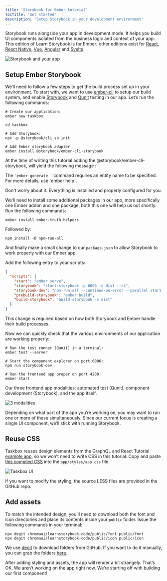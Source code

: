 ```yaml
---
title: 'Storybook for Ember tutorial'
tocTitle: 'Get started'
description: 'Setup Storybook in your development environment'
---
```


Storybook runs alongside your app in development mode. It helps you build UI components isolated from the business logic and context of your app. This edition of Learn Storybook is for Ember; other editions exist for [React](/react/en/get-started), [React Native](/react-native/en/get-started), [Vue](/vue/en/get-started), [Angular](/angular/en/get-started) and [Svelte](/svelte/en/get-started).

![Storybook and your app](/intro-to-storybook/storybook-relationship.jpg)

## Setup Ember Storybook

We’ll need to follow a few steps to get the build process set up in your environment. To start with, we want to use [ember-cli](https://github.com/ember-cli/ember-cli) to setup our build system, and enable [Storybook](https://storybook.js.org/) and [Qunit](https://qunitjs.com/) testing in our app. Let’s run the following commands:

```shell
# Create our application:
ember new taskbox

cd taskbox

# Add Storybook:
npx -p @storybook/cli sb init

# Add Ember storybook adapter
ember install @storybook/ember-cli-storybook
```

<div class="aside">
<p>
At the time of writing this tutorial adding the @storybook/ember-cli-storybook, will yield the following message :
</p>
The <code>`ember generate <entity-name>`</code> command requires an entity name to be specified. <br/>For more details, use `ember help`.
<p>Don't worry about it. Everything is installed and properly configured for you.</p>
</div>

We'll need to install some additional packages in our app, more specifically one Ember addon and one package, both this one will help us out shortly. Run the following commands:

```shell
ember install ember-truth-helpers
```

Followed by:

```shell
npm install -D npm-run-all
```

And finally make a small change to our <code>package.json</code> to allow Storybook to work properly with our Ember app.

Add the following entry to your scripts:

```json
{
  "scripts": {
    "start": "ember serve",
    "storybook": "start-storybook -p 6006 -s dist --ci",
    "storybook-dev": "npm-run-all --continue-on-error --parallel start storybook",
    "prebuild-storybook": "ember build",
    "build-storybook": "build-storybook -s dist"
  }
}
```

This change is required based on how both Storybook and Ember handle their build processes.

Now we can quickly check that the various environments of our application are working properly:

```shell
# Run the test runner (Qunit) in a terminal:
ember test --server

# Start the component explorer on port 6006:
npm run storybook-dev

# Run the frontend app proper on port 4200:
ember start
```

Our three frontend app modalities: automated test (Qunit), component development (Storybook), and the app itself.

![3 modalities](/intro-to-storybook/app-three-modalities-ember.png)

Depending on what part of the app you’re working on, you may want to run one or more of these simultaneously. Since our current focus is creating a single UI component, we’ll stick with running Storybook.

## Reuse CSS

Taskbox reuses design elements from the GraphQL and React Tutorial [example app](https://blog.hichroma.com/graphql-react-tutorial-part-1-6-d0691af25858), so we won’t need to write CSS in this tutorial. Copy and paste [this compiled CSS](https://github.com/chromaui/learnstorybook-code/blob/master/src/index.css) into the `app/styles/app.css` file.

![Taskbox UI](/intro-to-storybook/ss-browserchrome-taskbox-learnstorybook.png)

<div class="aside">
If you want to modify the styling, the source LESS files are provided in the GitHub repo.
</div>

## Add assets

To match the intended design, you'll need to download both the font and icon directories and place its contents inside your `public` folder. Issue the following commands in your terminal:

```shell
npx degit chromaui/learnstorybook-code/public/font public/font
npx degit chromaui/learnstorybook-code/public/icon public/icon
```

<div class="aside">
We use <a href="https://github.com/Rich-Harris/degit">degit</a> to download folders from GitHub. If you want to do it manually, you can grab the folders <a href="https://github.com/chromaui/learnstorybook-code/tree/master/public">here</a>.
</div>

After adding styling and assets, the app will render a bit strangely. That’s OK. We aren’t working on the app right now. We’re starting off with building our first component!
